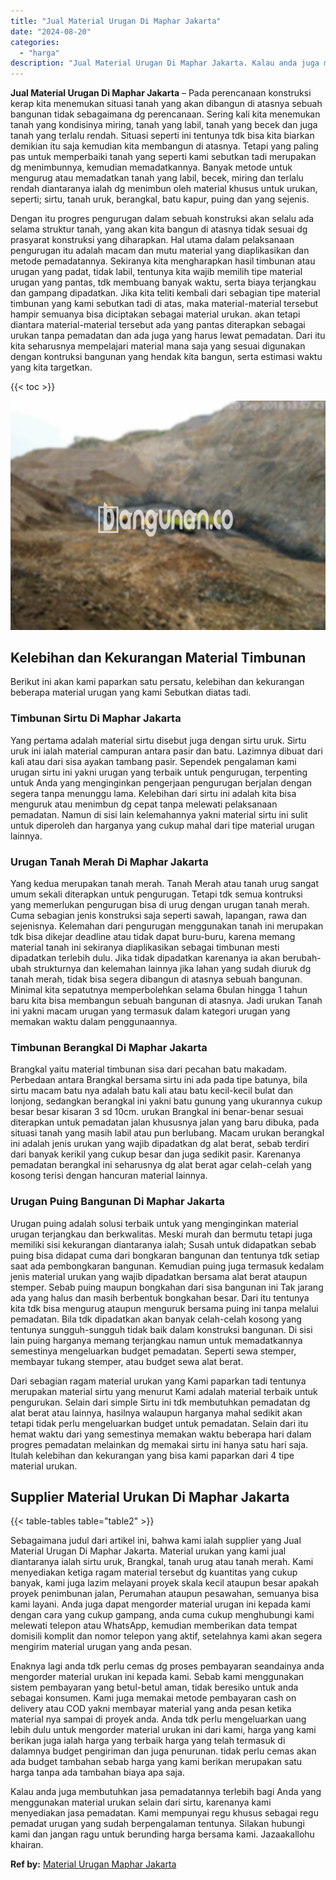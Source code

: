 ```yaml
---
title: "Jual Material Urugan Di Maphar Jakarta"
date: "2024-08-20"
categories: 
  - "harga"
description: "Jual Material Urugan Di Maphar Jakarta. Kalau anda juga membutuhkan jasa pemadatannya terlebih bagi Anda yang menggunakan material urukan selain dari sirtu,..."
---
```


**Jual Material Urugan Di Maphar Jakarta** – Pada perencanaan konstruksi kerap kita menemukan situasi tanah yang akan dibangun di atasnya sebuah bangunan tidak sebagaimana dg perencanaan. Sering kali kita menemukan tanah yang kondisinya miring, tanah yang labil, tanah yang becek dan juga tanah yang terlalu rendah. Situasi seperti ini tentunya tdk bisa kita biarkan demikian itu saja kemudian kita membangun di atasnya. Tetapi yang paling pas untuk memperbaiki tanah yang seperti kami sebutkan tadi merupakan dg menimbunnya, kemudian memadatkannya. Banyak metode untuk mengurug atau memadatkan tanah yang labil, becek, miring dan terlalu rendah diantaranya ialah dg menimbun oleh material khusus untuk urukan, seperti; sirtu, tanah uruk, berangkal, batu kapur, puing dan yang sejenis.

Dengan itu progres pengurugan dalam sebuah konstruksi akan selalu ada selama struktur tanah, yang akan kita bangun di atasnya tidak sesuai dg prasyarat konstruksi yang diharapkan. Hal utama dalam pelaksanaan pengurugan itu adalah macam dan mutu material yang diaplikasikan dan metode pemadatannya. Sekiranya kita mengharapkan hasil timbunan atau urugan yang padat, tidak labil, tentunya kita wajib memilih tipe material urugan yang pantas, tdk membuang banyak waktu, serta biaya terjangkau dan gampang dipadatkan. Jika kita teliti kembali dari sebagian tipe material timbunan yang kami sebutkan tadi di atas, maka material-material tersebut hampir semuanya bisa diciptakan sebagai material urukan. akan tetapi diantara material-material tersebut ada yang pantas diterapkan sebagai urukan tanpa pemadatan dan ada juga yang harus lewat pemadatan. Dari itu kita seharusnya mempelajari material mana saja yang sesuai digunakan dengan kontruksi bangunan yang hendak kita bangun, serta estimasi waktu yang kita targetkan.

{{< toc >}}

![Jual Material Urugan Di Maphar Jakarta](/images/jual-urugan-27.png)

## Kelebihan dan Kekurangan Material Timbunan

Berikut ini akan kami paparkan satu persatu, kelebihan dan kekurangan beberapa material urugan yang kami Sebutkan diatas tadi.

### Timbunan Sirtu Di Maphar Jakarta

Yang pertama adalah material sirtu disebut juga dengan sirtu uruk. Sirtu uruk ini ialah material campuran antara pasir dan batu. Lazimnya dibuat dari kali atau dari sisa ayakan tambang pasir. Sependek pengalaman kami urugan sirtu ini yakni urugan yang terbaik untuk pengurugan, terpenting untuk Anda yang menginginkan pengerjaan pengurugan berjalan dengan segera tanpa menunggu lama. Kelebihan dari sirtu ini adalah kita bisa menguruk atau menimbun dg cepat tanpa melewati pelaksanaan pemadatan. Namun di sisi lain kelemahannya yakni material sirtu ini sulit untuk diperoleh dan harganya yang cukup mahal dari tipe material urugan lainnya.

### Urugan Tanah Merah Di Maphar Jakarta

Yang kedua merupakan tanah merah. Tanah Merah atau tanah urug sangat umum sekali diterapkan untuk pengurugan. Tetapi tdk semua kontruksi yang memerlukan pengurugan bisa di urug dengan urugan tanah merah. Cuma sebagian jenis konstruksi saja seperti sawah, lapangan, rawa dan sejenisnya. Kelemahan dari pengurugan menggunakan tanah ini merupakan tdk bisa dikejar deadline atau tidak dapat buru-buru, karena memang material tanah ini sekiranya diaplikasikan sebagai timbunan mesti dipadatkan terlebih dulu. Jika tidak dipadatkan karenanya ia akan berubah-ubah strukturnya dan kelemahan lainnya jika lahan yang sudah diuruk dg tanah merah, tidak bisa segera dibangun di atasnya sebuah bangunan. Minimal kita sepatutnya memperbolehkan selama 6bulan hingga 1 tahun baru kita bisa membangun sebuah bangunan di atasnya. Jadi urukan Tanah ini yakni macam urugan yang termasuk dalam kategori urugan yang memakan waktu dalam penggunaannya.

### Timbunan Berangkal Di Maphar Jakarta

Brangkal yaitu material timbunan sisa dari pecahan batu makadam. Perbedaan antara Brangkal bersama sirtu ini ada pada tipe batunya, bila sirtu macam batu nya adalah batu kali atau batu kecil-kecil bulat dan lonjong, sedangkan berangkal ini yakni batu gunung yang ukurannya cukup besar besar kisaran 3 sd 10cm. urukan Brangkal ini benar-benar sesuai diterapkan untuk pemadatan jalan khususnya jalan yang baru dibuka, pada situasi tanah yang masih labil atau pun berlubang. Macam urukan berangkal ini adalah jenis urukan yang wajib dipadatkan dg alat berat, sebab terdiri dari banyak kerikil yang cukup besar dan juga sedikit pasir. Karenanya pemadatan berangkal ini seharusnya dg alat berat agar celah-celah yang kosong terisi dengan hancuran material lainnya.

### Urugan Puing Bangunan Di Maphar Jakarta

Urugan puing adalah solusi terbaik untuk yang menginginkan material urugan terjangkau dan berkwalitas. Meski murah dan bermutu tetapi juga memiliki sisi kekurangan diantaranya ialah; Susah untuk didapatkan sebab puing bisa didapat cuma dari bongkaran bangunan dan tentunya tdk setiap saat ada pembongkaran bangunan. Kemudian puing juga termasuk kedalam jenis material urukan yang wajib dipadatkan bersama alat berat ataupun stemper. Sebab puing maupun bongkahan dari sisa bangunan ini Tak jarang ada yang halus dan masih berbentuk bongkahan besar. Dari itu tentunya kita tdk bisa mengurug ataupun menguruk bersama puing ini tanpa melalui pemadatan. Bila tdk dipadatkan akan banyak celah-celah kosong yang tentunya sungguh-sungguh tidak baik dalam konstruksi bangunan. Di sisi lain puing harganya memang terjangkau namun untuk memadatkannya semestinya mengeluarkan budget pemadatan. Seperti sewa stemper, membayar tukang stemper, atau budget sewa alat berat.

Dari sebagian ragam material urukan yang Kami paparkan tadi tentunya merupakan material sirtu yang menurut Kami adalah material terbaik untuk pengurukan. Selain dari simple Sirtu ini tdk membutuhkan pemadatan dg alat berat atau lainnya, hasilnya walaupun harganya mahal sedikit akan tetapi tidak perlu mengeluarkan budget untuk pemadatan. Selain dari itu hemat waktu dari yang semestinya memakan waktu beberapa hari dalam progres pemadatan melainkan dg memakai sirtu ini hanya satu hari saja. Itulah kelebihan dan kekurangan yang bisa kami paparkan dari 4 tipe material urukan.

## Supplier Material Urukan Di Maphar Jakarta

{{< table-tables table="table2" >}}

Sebagaimana judul dari artikel ini, bahwa kami ialah supplier yang Jual Material Urugan Di Maphar Jakarta. Material urukan yang kami jual diantaranya ialah sirtu uruk, Brangkal, tanah urug atau tanah merah. Kami menyediakan ketiga ragam material tersebut dg kuantitas yang cukup banyak, kami juga lazim melayani proyek skala kecil ataupun besar apakah proyek penimbunan jalan, Perumahan ataupun pesawahan, semuanya bisa kami layani. Anda juga dapat mengorder material urugan ini kepada kami dengan cara yang cukup gampang, anda cuma cukup menghubungi kami melewati telepon atau WhatsApp, kemudian memberikan data tempat domisili komplit dan nomor telepon yang aktif, setelahnya kami akan segera mengirim material urugan yang anda pesan.

Enaknya lagi anda tdk perlu cemas dg proses pembayaran seandainya anda mengorder material urukan ini kepada kami. Sebab kami menggunakan sistem pembayaran yang betul-betul aman, tidak beresiko untuk anda sebagai konsumen. Kami juga memakai metode pembayaran cash on delivery atau COD yakni membayar material yang anda pesan ketika material nya sampai di proyek anda. Anda tdk perlu mengeluarkan uang lebih dulu untuk mengorder material urukan ini dari kami, harga yang kami berikan juga ialah harga yang terbaik harga yang telah termasuk di dalamnya budget pengiriman dan juga penurunan. tidak perlu cemas akan ada budget tambahan sebab harga yang kami berikan merupakan satu harga tanpa ada tambahan biaya apa saja.

Kalau anda juga membutuhkan jasa pemadatannya terlebih bagi Anda yang menggunakan material urukan selain dari sirtu, karenanya kami menyediakan jasa pemadatan. Kami mempunyai regu khusus sebagai regu pemadat urugan yang sudah berpengalaman tentunya. Silakan hubungi kami dan jangan ragu untuk berunding harga bersama kami. Jazaakallohu khairan.

**Ref by:** [Material Urugan Maphar Jakarta](https://id.wikipedia.org/wiki/Material)
